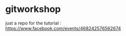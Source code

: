 gitworkshop
===========

just a repo for the tutorial : https://www.facebook.com/events/468242576562674